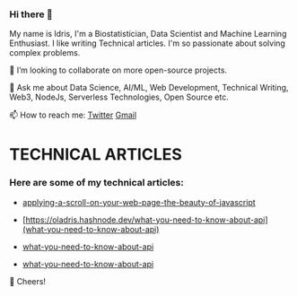 ### Hi there 👋
My name is Idris, I'm a Biostatistician,  Data Scientist and Machine Learning Enthusiast. I like writing Technical articles. I'm so passionate about solving complex problems.


👯 I’m looking to collaborate on more open-source projects.

💬 Ask me about Data Science, AI/ML, Web Development, Technical Writing, Web3, NodeJs, Serverless Technologies, Open Source etc.

📫 How to reach me:
 [Twitter](@_oladoyin_)
 [Gmail](idrisatolagbe92@gmail.com)

# TECHNICAL ARTICLES

### Here are some of my technical articles:

* [applying-a-scroll-on-your-web-page-the-beauty-of-javascript](https://oladris.hashnode.dev/applying-a-scroll-on-your-web-page-the-beauty-of-javascript)

* [https://oladris.hashnode.dev/what-you-need-to-know-about-api](what-you-need-to-know-about-api)

* [what-you-need-to-know-about-api](https://dev.to/oladris/python-programming-for-aspiring-devops-engineer-beginners-guide-gc7)

* [what-you-need-to-know-about-api](https://dev.to/oladris/how-to-deploy-your-code-with-aws-s3-devops-basics-3pkh)


🥂 Cheers!


 
